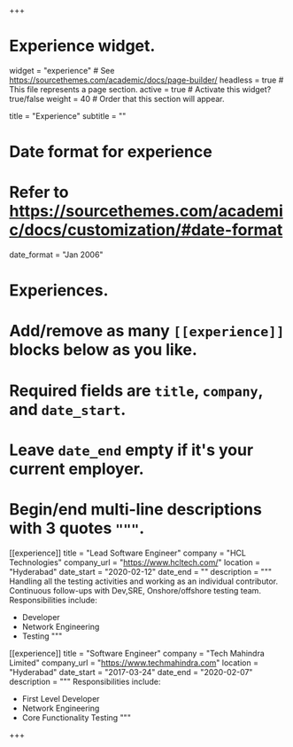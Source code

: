 +++
# Experience widget.
widget = "experience"  # See https://sourcethemes.com/academic/docs/page-builder/
headless = true  # This file represents a page section.
active = true  # Activate this widget? true/false
weight = 40  # Order that this section will appear.

title = "Experience"
subtitle = ""

# Date format for experience
#   Refer to https://sourcethemes.com/academic/docs/customization/#date-format
date_format = "Jan 2006"

# Experiences.
#   Add/remove as many `[[experience]]` blocks below as you like.
#   Required fields are `title`, `company`, and `date_start`.
#   Leave `date_end` empty if it's your current employer.
#   Begin/end multi-line descriptions with 3 quotes `"""`.
[[experience]]
  title = "Lead Software Engineer"
  company = "HCL Technologies"
  company_url = "https://www.hcltech.com/"
  location = "Hyderabad"
  date_start = "2020-02-12"
  date_end = ""
  description = """ Handling all the testing activities and working as an individual contributor. Continuous follow-ups with Dev,SRE, Onshore/offshore testing team.
  Responsibilities include:
  
  * Developer
  * Network Engineering
  * Testing
  """

[[experience]]
  title = "Software Engineer"
  company = "Tech Mahindra Limited"
  company_url = "https://www.techmahindra.com"
  location = "Hyderabad"
  date_start = "2017-03-24"
  date_end = "2020-02-07"
  description = """
  Responsibilities include:

  * First Level Developer
  * Network Engineering
  * Core Functionality Testing
  """

+++

